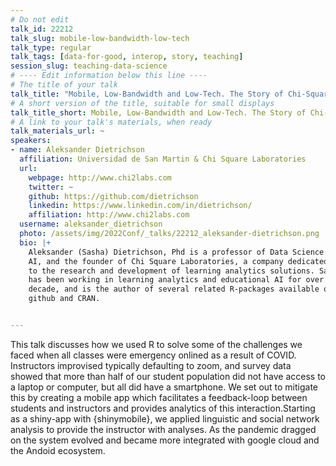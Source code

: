 ```yaml
---
# Do not edit
talk_id: 22212
talk_slug: mobile-low-bandwidth-low-tech
talk_type: regular
talk_tags: [data-for-good, interop, story, teaching]
session_slug: teaching-data-science
# ---- Edit information below this line ----
# The title of your talk
talk_title: "Mobile, Low-Bandwidth and Low-Tech. The Story of Chi-Square Mobile."
# A short version of the title, suitable for small displays
talk_title_short: Mobile, Low-Bandwidth and Low-Tech. The Story of Chi-Square Mobile.
# A link to your talk's materials, when ready
talk_materials_url: ~
speakers:
- name: Aleksander Dietrichson
  affiliation: Universidad de San Martin & Chi Square Laboratories
  url:
    webpage: http://www.chi2labs.com
    twitter: ~
    github: https://github.com/dietrichson
    linkedin: https://www.linkedin.com/in/dietrichson/
    affiliation: http://www.chi2labs.com
  username: aleksander_dietrichson
  photo: /assets/img/2022Conf/_talks/22212_aleksander-dietrichson.png
  bio: |+
    Aleksander (Sasha) Dietrichson, Phd is a professor of Data Science and
    AI, and the founder of Chi Square Laboratories, a company dedicated
    to the research and development of learning analytics solutions. Sasha
    has been working in learning analytics and educational AI for over a
    decade, and is the author of several related R-packages available on
    github and CRAN.


---
```


<!-- ABSTRACT ----
Please write abstract below. You may use simple markdown (links, code style, bold, italics)
-->

This talk discusses how we used R to solve some of the challenges we faced when
all classes were emergency onlined as a result of COVID. Instructors improvised
typically defaulting to zoom, and survey data showed that more than half of
our student population did not have access to a laptop or computer, but all
did have a smartphone. We set out to mitigate this by creating a mobile app
which facilitates a feedback-loop between students and instructors and provides
analytics of this interaction.Starting as a shiny-app with {shinymobile},
we applied linguistic and social network analysis to provide the instructor
with analyses. As the pandemic dragged on the system evolved and became more
integrated with google cloud and the Andoid ecosystem.
